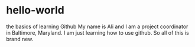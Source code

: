 # hello-world
the basics of learning Github
My name is Ali and I am a project coordinator in Baltimore, Maryland. I am just learning how to use github. So all of this is brand new. 
